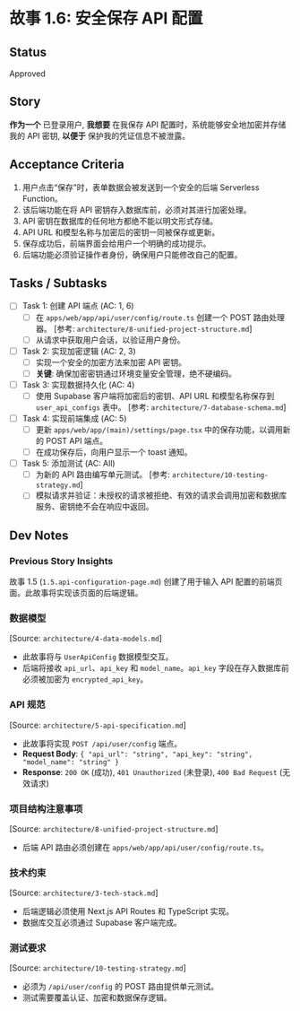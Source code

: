 # 故事 1.6: 安全保存 API 配置

## Status
 Approved

## Story
**作为一个** 已登录用户, 
**我想要** 在我保存 API 配置时，系统能够安全地加密并存储我的 API 密钥, 
**以便于** 保护我的凭证信息不被泄露。

## Acceptance Criteria
1.  用户点击“保存”时，表单数据会被发送到一个安全的后端 Serverless Function。
2.  该后端功能在将 API 密钥存入数据库前，必须对其进行加密处理。
3.  API 密钥在数据库的任何地方都绝不能以明文形式存储。
4.  API URL 和模型名称与加密后的密钥一同被保存或更新。
5.  保存成功后，前端界面会给用户一个明确的成功提示。
6.  后端功能必须验证操作者身份，确保用户只能修改自己的配置。

## Tasks / Subtasks
- [ ] Task 1: 创建 API 端点 (AC: 1, 6)
    - [ ] 在 `apps/web/app/api/user/config/route.ts` 创建一个 POST 路由处理器。 [参考: `architecture/8-unified-project-structure.md`]
    - [ ] 从请求中获取用户会话，以验证用户身份。
- [ ] Task 2: 实现加密逻辑 (AC: 2, 3)
    - [ ] 实现一个安全的加密方法来加密 API 密钥。
    - [ ] **关键**: 确保加密密钥通过环境变量安全管理，绝不硬编码。
- [ ] Task 3: 实现数据持久化 (AC: 4)
    - [ ] 使用 Supabase 客户端将加密后的密钥、API URL 和模型名称保存到 `user_api_configs` 表中。 [参考: `architecture/7-database-schema.md`]
- [ ] Task 4: 实现前端集成 (AC: 5)
    - [ ] 更新 `apps/web/app/(main)/settings/page.tsx` 中的保存功能，以调用新的 POST API 端点。
    - [ ] 在成功保存后，向用户显示一个 toast 通知。
- [ ] Task 5: 添加测试 (AC: All)
    - [ ] 为新的 API 路由编写单元测试。 [参考: `architecture/10-testing-strategy.md`]
    - [ ] 模拟请求并验证：未授权的请求被拒绝、有效的请求会调用加密和数据库服务、密钥绝不会在响应中返回。

## Dev Notes

### Previous Story Insights
故事 1.5 (`1.5.api-configuration-page.md`) 创建了用于输入 API 配置的前端页面。此故事将实现该页面的后端逻辑。

### 数据模型
[Source: `architecture/4-data-models.md`]
- 此故事将与 `UserApiConfig` 数据模型交互。
- 后端将接收 `api_url`、`api_key` 和 `model_name`。`api_key` 字段在存入数据库前必须被加密为 `encrypted_api_key`。

### API 规范
[Source: `architecture/5-api-specification.md`]
- 此故事将实现 `POST /api/user/config` 端点。
- **Request Body**: `{ "api_url": "string", "api_key": "string", "model_name": "string" }`
- **Response**: `200 OK` (成功), `401 Unauthorized` (未登录), `400 Bad Request` (无效请求)

### 项目结构注意事项
[Source: `architecture/8-unified-project-structure.md`]
- 后端 API 路由必须创建在 `apps/web/app/api/user/config/route.ts`。

### 技术约束
[Source: `architecture/3-tech-stack.md`]
- 后端逻辑必须使用 Next.js API Routes 和 TypeScript 实现。
- 数据库交互必须通过 Supabase 客户端完成。

### 测试要求
[Source: `architecture/10-testing-strategy.md`]
- 必须为 `/api/user/config` 的 POST 路由提供单元测试。
- 测试需要覆盖认证、加密和数据保存逻辑。